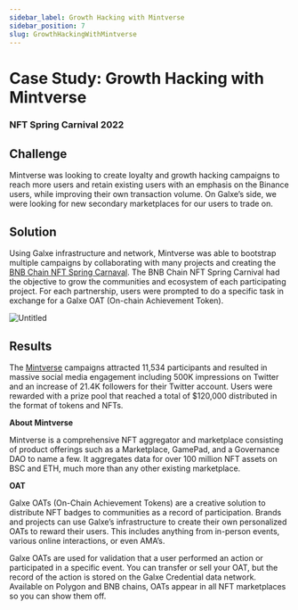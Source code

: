 ```yaml
---
sidebar_label: Growth Hacking with Mintverse
sidebar_position: 7
slug: GrowthHackingWithMintverse
---
```

# Case Study: Growth Hacking with Mintverse

### **NFT Spring Carnival 2022**

## Challenge

Mintverse was looking to create loyalty and growth hacking campaigns to reach more users and retain existing users with an emphasis on the Binance users, while improving their own transaction volume. On Galxe’s side, we were looking for new secondary marketplaces for our users to trade on.

## Solution

Using Galxe infrastructure and network, Mintverse was able to bootstrap multiple campaigns by collaborating with many projects and creating the [BNB Chain NFT Spring Carnaval](https://galxe.com/Mintverse/). The BNB Chain NFT Spring Carnival had the objective to grow the communities and ecosystem of each participating project. For each partnership, users were prompted to do a specific task in exchange for a Galxe OAT (On-chain Achievement Token).

![Untitled](assets/mintverse-oat.png)

## Results

The [Mintverse](https://twitter.com/Mintverse_) campaigns attracted 11,534 participants and resulted in massive social media engagement including 500K impressions on Twitter and an increase of 21.4K followers for their Twitter account. Users were rewarded with a prize pool that reached a total of $120,000 distributed in the format of tokens and NFTs.

**About Mintverse**

Mintverse is a comprehensive NFT aggregator and marketplace consisting of product offerings such as a Marketplace, GamePad, and a Governance DAO to name a few. It aggregates data for over 100 million NFT assets on BSC and ETH, much more than any other existing marketplace.

**OAT**

Galxe OATs (On-Chain Achievement Tokens) are a creative solution to distribute NFT badges to communities as a record of participation. Brands and projects can use Galxe’s infrastructure to create their own personalized OATs to reward their users. This includes anything from in-person events, various online interactions, or even AMA’s.

Galxe OATs are used for validation that a user performed an action or participated in a specific event. You can transfer or sell your OAT, but the record of the action is stored on the Galxe Credential data network. Available on Polygon and BNB chains, OATs appear in all NFT marketplaces so you can show them off.